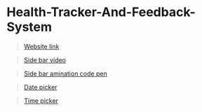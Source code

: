 # Health-Tracker-And-Feedback-System

> [Website link](https://health-tracker-and-feedback-system.vercel.app/)

> [Side bar video](https://dev.to/thedevdrawer/collapse-expand-sidebar-menu-using-javascript-html-css-3i5i)

> [Side bar amination code pen](https://codepen.io/DeolaJ/pen/xvjbKY)

> [Date picker](https://nepalidatepicker.sajanmaharjan.com.np/#restrictDaysCount)

> [Time picker](https://github.com/chingyawhao/materialize-clockpicker/)
